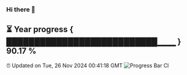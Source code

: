 ### Hi there 👋
⏳ Year progress { ███████████████████████████▁▁▁ } 90.17 %
---
⏰ Updated on Tue, 26 Nov 2024 00:41:18 GMT
![Progress Bar CI](https://github.com/Moyi321/Moyi321/workflows/Progress%20Bar%20CI/badge.svg)
